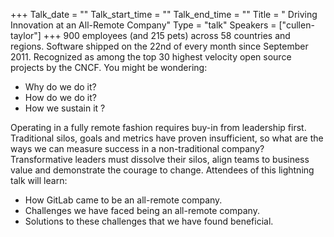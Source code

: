 +++
Talk_date = ""
Talk_start_time = ""
Talk_end_time = ""
Title = " Driving Innovation at an All-Remote Company"
Type = "talk"
Speakers = ["cullen-taylor"]
+++
900 employees (and 215 pets) across 58 countries and regions. Software shipped on the 22nd of every month since September 2011. Recognized as among the top 30 highest velocity open source projects by the CNCF. You might be wondering:

* Why do we do it?
* How do we do it?
* How we sustain it ?

Operating in a fully remote fashion requires buy-in from leadership first. Traditional silos, goals and metrics have proven insufficient, so what are the ways we can measure success in a non-traditional company? Transformative leaders must dissolve their silos, align teams to business value and demonstrate the courage to change. Attendees of this lightning talk will learn:

* How GitLab came to be an all-remote company.
* Challenges we have faced being an all-remote company.
* Solutions to these challenges that we have found beneficial.

